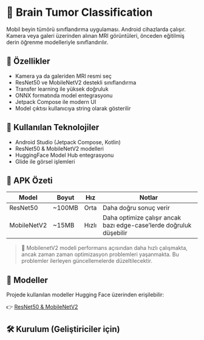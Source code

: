 # 🧠 Brain Tumor Classification

Mobil beyin tümörü sınıflandırma uygulaması. Android cihazlarda çalışır. Kamera veya galeri üzerinden alınan MRI görüntüleri, önceden eğitilmiş derin öğrenme modelleriyle sınıflandırılır.

## 🚀 Özellikler

- Kamera ya da galeriden MRI resmi seç
- ResNet50 ve MobileNetV2 destekli sınıflandırma
- Transfer learning ile yüksek doğruluk
- ONNX formatında model entegrasyonu
- Jetpack Compose ile modern UI
- Model çıktısı kullanıcıya string olarak gösterilir 

## 🤖 Kullanılan Teknolojiler

- Android Studio (Jetpack Compose, Kotlin)
- ResNet50 & MobileNetV2 modelleri
- HuggingFace Model Hub entegrasyonu
- Glide ile görsel işlemleri

## 📲 APK Özeti

| Model        | Boyut  | Hız   | Notlar |
|--------------|--------|-------|--------|
| ResNet50     | ~100MB | Orta  | Daha doğru sonuç verir |
| MobileNetV2  | ~15MB  | Hızlı | Daha optimize çalışır ancak bazı edge-case’lerde doğruluk düşebilir |

> 🔧 MobilenetV2 modeli performans açısından daha hızlı çalışmakta, ancak zaman zaman optimizasyon problemleri yaşanmakta. Bu problemler ilerleyen güncellemelerde düzeltilecektir.

## 🧬 Modeller

Projede kullanılan modeller Hugging Face üzerinden erişilebilir:

👉 [ResNet50 & MobileNetV2 ](https://huggingface.co/EnginCN55/brain_tumor_classification)

## 🛠️ Kurulum (Geliştiriciler için)


